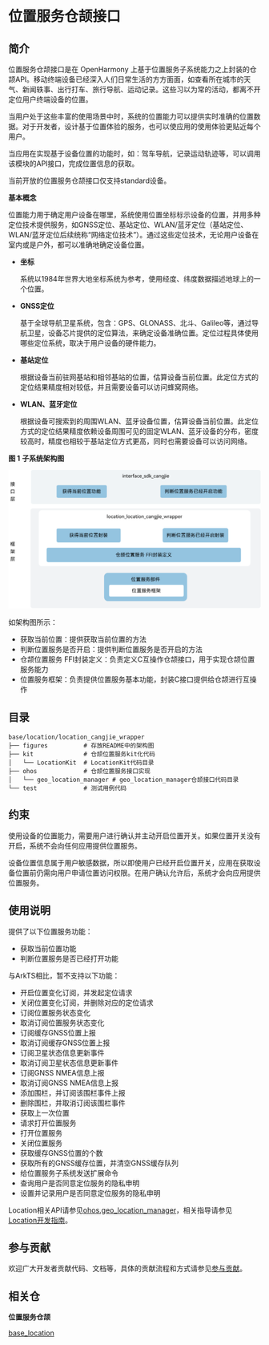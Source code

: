 # 位置服务仓颉接口

## 简介

位置服务仓颉接口是在 OpenHarmony 上基于位置服务子系统能力之上封装的仓颉API。移动终端设备已经深入人们日常生活的方方面面，如查看所在城市的天气、新闻轶事、出行打车、旅行导航、运动记录。这些习以为常的活动，都离不开定位用户终端设备的位置。

当用户处于这些丰富的使用场景中时，系统的位置能力可以提供实时准确的位置数据。对于开发者，设计基于位置体验的服务，也可以使应用的使用体验更贴近每个用户。

当应用在实现基于设备位置的功能时，如：驾车导航，记录运动轨迹等，可以调用该模块的API接口，完成位置信息的获取。

当前开放的位置服务仓颉接口仅支持standard设备。

**基本概念**

位置能力用于确定用户设备在哪里，系统使用位置坐标标示设备的位置，并用多种定位技术提供服务，如GNSS定位、基站定位、WLAN/蓝牙定位（基站定位、WLAN/蓝牙定位后续统称“网络定位技术”）。通过这些定位技术，无论用户设备在室内或是户外，都可以准确地确定设备位置。

-   **坐标**

    系统以1984年世界大地坐标系统为参考，使用经度、纬度数据描述地球上的一个位置。

-   **GNSS定位**

    基于全球导航卫星系统，包含：GPS、GLONASS、北斗、Galileo等，通过导航卫星，设备芯片提供的定位算法，来确定设备准确位置。定位过程具体使用哪些定位系统，取决于用户设备的硬件能力。

-   **基站定位**

    根据设备当前驻网基站和相邻基站的位置，估算设备当前位置。此定位方式的定位结果精度相对较低，并且需要设备可以访问蜂窝网络。

-   **WLAN、蓝牙定位**

    根据设备可搜索到的周围WLAN、蓝牙设备位置，估算设备当前位置。此定位方式的定位结果精度依赖设备周围可见的固定WLAN、蓝牙设备的分布，密度较高时，精度也相较于基站定位方式更高，同时也需要设备可以访问网络。

**图 1** **子系统架构图**  

![](figures/location_cangjie_wrapper_architecture.png)

如架构图所示：

- 获取当前位置：提供获取当前位置的方法
- 判断位置服务是否开启：提供判断位置服务是否开启的方法
- 仓颉位置服务 FFI封装定义：负责定义C互操作仓颉接口，用于实现仓颉位置服务能力
- 位置服务框架：负责提供位置服务基本功能，封装C接口提供给仓颉进行互操作

## 目录

```
base/location/location_cangjie_wrapper
├── figures          # 存放README中的架构图
├── kit              # 仓颉位置服务kit化代码
│   └── LocationKit  # LocationKit代码目录
├── ohos             # 仓颉位置服务接口实现
│   └── geo_location_manager # geo_location_manager仓颉接口代码目录
└── test             # 测试用例代码
```

## 约束

使用设备的位置能力，需要用户进行确认并主动开启位置开关。如果位置开关没有开启，系统不会向任何应用提供位置服务。

设备位置信息属于用户敏感数据，所以即使用户已经开启位置开关，应用在获取设备位置前仍需向用户申请位置访问权限。在用户确认允许后，系统才会向应用提供位置服务。

## 使用说明

提供了以下位置服务功能：
- 获取当前位置功能
- 判断位置服务是否已经打开功能

与ArkTS相比，暂不支持以下功能：
- 开启位置变化订阅，并发起定位请求
- 关闭位置变化订阅，并删除对应的定位请求
- 订阅位置服务状态变化
- 取消订阅位置服务状态变化
- 订阅缓存GNSS位置上报
- 取消订阅缓存GNSS位置上报
- 订阅卫星状态信息更新事件
- 取消订阅卫星状态信息更新事件
- 订阅GNSS NMEA信息上报
- 取消订阅GNSS NMEA信息上报
- 添加围栏，并订阅该围栏事件上报
- 删除围栏，并取消订阅该围栏事件
- 获取上一次位置
- 请求打开位置服务
- 打开位置服务
- 关闭位置服务
- 获取缓存GNSS位置的个数
- 获取所有的GNSS缓存位置，并清空GNSS缓存队列
- 给位置服务子系统发送扩展命令
- 查询用户是否同意定位服务的隐私申明
- 设置并记录用户是否同意定位服务的隐私申明

Location相关API请参见[ohos.geo_location_manager](https://gitcode.com/openharmony-sig/arkcompiler_cangjie_ark_interop/tree/master/doc/API_Reference/source_zh_cn/apis/LocationKit)，相关指导请参见[Location开发指南](https://gitcode.com/openharmony-sig/arkcompiler_cangjie_ark_interop/tree/master/doc/Dev_Guide/source_zh_cn/location)。

## 参与贡献

欢迎广大开发者贡献代码、文档等，具体的贡献流程和方式请参见[参与贡献](https://gitcode.com/openharmony/docs/blob/master/zh-cn/contribute/%E5%8F%82%E4%B8%8E%E8%B4%A1%E7%8C%AE.md)。

## 相关仓

**位置服务仓颉**

[base_location](https://gitee.com/openharmony/base_location/blob/master/README.md)
